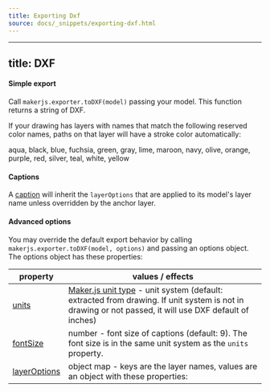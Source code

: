 ```yaml
---
title: Exporting Dxf
source: docs/_snippets/exporting-dxf.html
---
```


---
title: DXF
---

#### Simple export

Call `makerjs.exporter.toDXF(model)` passing your model. This function returns a string of DXF.

If your drawing has layers with names that match the following reserved color names,
paths on that layer will have a stroke color automatically:

aqua, black, blue, fuchsia, green, gray, lime, maroon, navy, olive, orange, purple, red, silver, teal, white, yellow

#### Captions

A [caption](/docs/intermediate-drawing/#Captions) will inherit the `layerOptions` that are applied to its model's layer name unless overridden by the anchor layer.

#### Advanced options

You may override the default export behavior by calling `makerjs.exporter.toDXF(model, options)` and passing an options object.
The options object has these properties:

| property | values / effects |
| --- | --- |
| [units](/docs/api/interfaces/makerjs.exporter.idxfrenderoptions.html#units) | [Maker.js unit type](/docs/api/index.html#unittype) - unit system (default: extracted from drawing. If unit system is not in drawing or not passed, it will use DXF default of inches) |
| [fontSize](/docs/api/interfaces/makerjs.exporter.idxfrenderoptions.html#fontsize) | number - font size of captions (default: 9). The font size is in the same unit system as the `units` property. |
| [layerOptions](/docs/api/interfaces/makerjs.exporter.idxfrenderoptions.html#layeroptions) | object map - keys are the layer names, values are an object with these properties:  | property | values | | --- | --- | | [color](/docs/api/interfaces/makerjs.exporter.idxflayeroptions.html#color) | number - [Maker.js color](/docs/api/modules/makerjs.exporter.html#colors) | | [fontSize](/docs/api/interfaces/makerjs.exporter.idxflayeroptions.html#fontsize) | number - font size of captions. The font size is in the same unit system as the `units` property. | |
